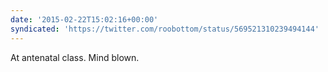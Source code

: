 ```yaml
---
date: '2015-02-22T15:02:16+00:00'
syndicated: 'https://twitter.com/roobottom/status/569521310239494144'
---
```

At antenatal class. Mind blown.
